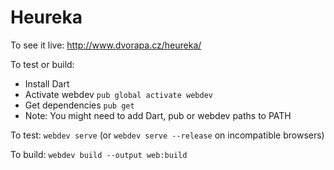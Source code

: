 Heureka
=======

To see it live: http://www.dvorapa.cz/heureka/

To test or build:
- Install Dart
- Activate webdev `pub global activate webdev`
- Get dependencies `pub get`
- Note: You might need to add Dart, pub or webdev paths to PATH

To test: `webdev serve` (or `webdev serve --release` on incompatible browsers)

To build: `webdev build --output web:build`
